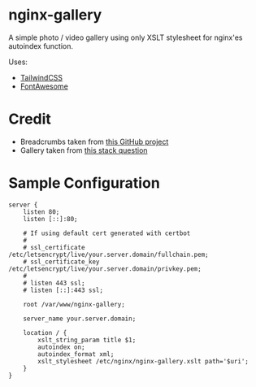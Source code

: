 # nginx-gallery
A simple photo / video gallery using only XSLT stylesheet for nginx'es autoindex function.

Uses:
- <a target="_blank" href="https://tailwindcss.com">TailwindCSS</a>
- <a target="_blank" href="https://fontawesome.com">FontAwesome</a>

# Credit
- Breadcrumbs taken from
<a href="https://github.com/jbox-web/nginx-index-template">this GitHub project</a>
- Gallery taken from
<a target="_blank" href="https://stackoverflow.com/questions/39575873/is-there-a-way-to-create-a-simple-static-image-gallery-in-nginx-without-any-thir">this stack question</a>
# Sample Configuration
```nginx
server {
    listen 80;
    listen [::]:80;

    # If using default cert generated with certbot
    #
    # ssl_certificate /etc/letsencrypt/live/your.server.domain/fullchain.pem;
    # ssl_certificate_key /etc/letsencrypt/live/your.server.domain/privkey.pem;
    #
    # listen 443 ssl;
    # listen [::]:443 ssl;

    root /var/www/nginx-gallery;

    server_name your.server.domain;

    location / {
        xslt_string_param title $1;
        autoindex on;
        autoindex_format xml;
        xslt_stylesheet /etc/nginx/nginx-gallery.xslt path='$uri';
    }
}
```
